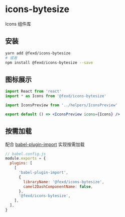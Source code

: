 # icons-bytesize

Icons 组件库

## 安装

```bash
yarn add @fexd/icons-bytesize
# 或者
npm install @fexd/icons-bytesize --save
```

## 图标展示

```jsx
import React from 'react'
import * as Icons from '@fexd/icons-bytesize'

import IconsPreview from '../helpers/IconsPreview'

export default () => <IconsPreview icons={Icons} />
```

## 按需加载

配合 [babel-plugin-import](https://github.com/ant-design/babel-plugin-import) 实现按需加载

```js
// babel.config.js
module.exports = {
  plugins: [
    [
      'babel-plugin-import',
      {
        libraryName: '@fexd/icons-bytesize',
        camel2DashComponentName: false,
      },
      '@fexd/icons-bytesize',
    ],
  ],
}
```
